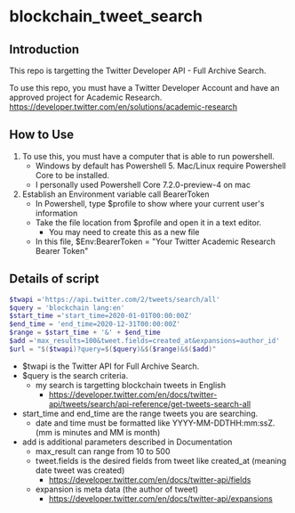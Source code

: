 # blockchain_tweet_search

## Introduction
This repo is targetting the Twitter Developer API - Full Archive Search.  

To use this repo, you must have a Twitter Developer Account and have an approved project for Academic Research.
https://developer.twitter.com/en/solutions/academic-research

## How to Use
1. To use this, you must have a computer that is able to run powershell.  
   -  Windows by default has Powershell 5.  Mac/Linux require Powershell Core to be installed.
   -  I personally used Powershell Core 7.2.0-preview-4 on mac
2. Establish an Environment variable call BearerToken
   - In Powershell, type $profile to show where your current user's information
   - Take the file location from $profile and open it in a text editor.  
     - You may need to create this as a new file
   - In this file, $Env:BearerToken = "Your Twitter Academic Research Bearer Token"

## Details of script
```powershell
$twapi ='https://api.twitter.com/2/tweets/search/all'
$query = 'blockchain lang:en'
$start_time ='start_time=2020-01-01T00:00:00Z'
$end_time = 'end_time=2020-12-31T00:00:00Z'
$range = $start_time + '&' + $end_time
$add ='max_results=100&tweet.fields=created_at&expansions=author_id'
$url = "$($twapi)?query=$($query)&$($range)&$($add)"
```

* $twapi is the Twitter API for Full Archive Search.
* $query is the search criteria.
  * my search is targetting blockchain tweets in English 
    * https://developer.twitter.com/en/docs/twitter-api/tweets/search/api-reference/get-tweets-search-all
* start_time and end_time are the range tweets you are searching.
  * date and time must be formatted like YYYY-MM-DDTHH:mm:ssZ. (mm is minutes and MM is month)
* add is additional parameters described in Documentation
  * max_result can range from 10 to 500
  * tweet.fields is the desired fields from tweet like created_at (meaning date tweet was created)
    * https://developer.twitter.com/en/docs/twitter-api/fields 
  * expansion is meta data (the author of tweet)
    * https://developer.twitter.com/en/docs/twitter-api/expansions 
